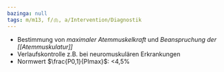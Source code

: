 ```yaml
---
bazinga: null
tags: m/m13, f/🫁, a/Intervention/Diagnostik
---
```

- Bestimmung von *maximaler Atemmuskelkraft* und *Beanspruchung der [[Atemmuskulatur]]*
- Verlaufskontrolle z.B. bei neuromuskulären Erkrankungen
- Normwert $\frac{P0,1}{PImax}$: <4,5%

